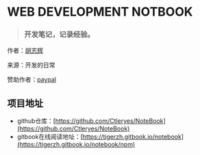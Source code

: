 # WEB DEVELOPMENT NOTBOOK

> ### 开发笔记，记录经验。

作者：[胡志辉](http://weixin.qq.com/r/NDikvGPEtT7KrSff920m)

来源：开发的日常

赞助作者：[paypal](https://paypal.me/huzhihui?locale.x=zh_XC)

## 项目地址

* github仓库：[https://github.com/Ctleryes/NoteBook](https://github.com/Ctleryes/NoteBook)
* gitbook在线阅读地址：[https://tigerzh.gitbook.io/notebook](https://tigerzh.gitbook.io/notebook/npm)

